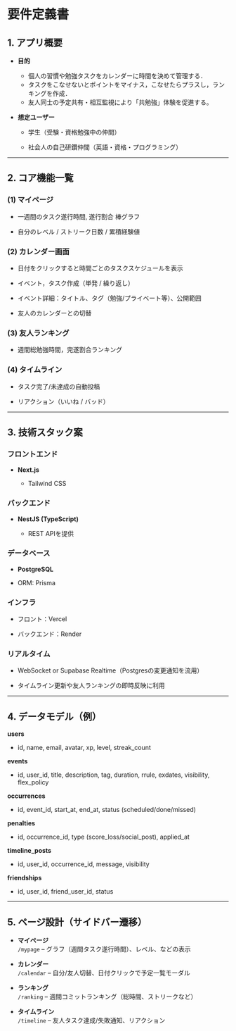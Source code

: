 # 要件定義書

## 1\. アプリ概要

- **目的**  
    
    - 個人の習慣や勉強タスクをカレンダーに時間を決めて管理する．
    - タスクをこなせないとポイントをマイナス，こなせたらプラスし，ランキングを作成．
    - 友人同士の予定共有・相互監視により「共勉強」体験を促進する。
    
- **想定ユーザー**
    
    - 学生（受験・資格勉強中の仲間）
        
    - 社会人の自己研鑽仲間（英語・資格・プログラミング）
        

---

## 2\. コア機能一覧

### (1) マイページ

- 一週間のタスク遂行時間, 遂行割合 棒グラフ
    
- 自分のレベル / ストリーク日数 / 累積経験値
    

### (2) カレンダー画面

- 日付をクリックすると時間ごとのタスクスケジュールを表示
    
- イベント，タスク作成（単発 / 繰り返し）
    
- イベント詳細：タイトル、タグ（勉強/プライベート等）、公開範囲
    
- 友人のカレンダーとの切替
    

### (3) 友人ランキング

- 週間総勉強時間，完遂割合ランキング
    

### (4) タイムライン

- タスク完了/未達成の自動投稿
    
- リアクション（いいね / バッド）
    

---

## 3\. 技術スタック案

### フロントエンド

- **Next.js**
    
    - Tailwind CSS
        

### バックエンド

- **NestJS (TypeScript)**
    
    - REST APIを提供
        

### データベース

- **PostgreSQL**
        
- ORM: Prisma
    

### インフラ

- フロント：Vercel
    
- バックエンド：Render
    

### リアルタイム

- WebSocket or Supabase Realtime（Postgresの変更通知を流用）
    
- タイムライン更新や友人ランキングの即時反映に利用
    

---

## 4\. データモデル（例）

**users**

- id, name, email, avatar, xp, level, streak\_count
    

**events**

- id, user\_id, title, description, tag, duration, rrule, exdates, visibility, flex\_policy
    

**occurrences**

- id, event\_id, start\_at, end\_at, status (scheduled/done/missed)
    

**penalties**

- id, occurrence\_id, type (score\_loss/social\_post), applied\_at
    

**timeline\_posts**

- id, user\_id, occurrence\_id, message, visibility
    

**friendships**

- id, user\_id, friend\_user\_id, status
    

---

## 5\. ページ設計（サイドバー遷移）

- **マイページ**  
    `/mypage` – グラフ（週間タスク遂行時間）、レベル、などの表示
    
- **カレンダー**  
    `/calendar` – 自分/友人切替、日付クリックで予定一覧モーダル
    
- **ランキング**  
    `/ranking` – 週間コミットランキング（総時間、ストリークなど）
    
- **タイムライン**  
    `/timeline` – 友人タスク達成/失敗通知、リアクション